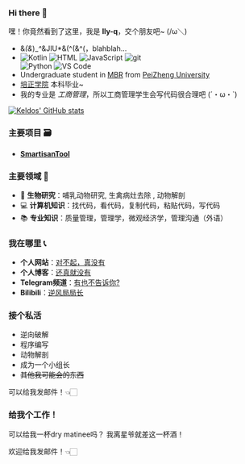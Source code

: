 ### Hi there 👋

嘿！你竟然看到了这里，我是 **lly-q**，交个朋友吧~ (/ω＼)

- &*(&*)_*^*&JIU*&(^(&^(，blahblah…<br />
- ![Kotlin](https://img.shields.io/badge/-Kotlin-1572B6?logo=kotlin&logoColor=fff)
  ![HTML](https://img.shields.io/badge/-HTML-E34F26?logo=HTML5&logoColor=fff)
  ![JavaScript](https://img.shields.io/badge/-JavaScript-F7DF1E?logo=javascript&logoColor=fff)
  ![git](https://img.shields.io/badge/-git-F05032?logo=git&logoColor=fff)  
  ![Python](https://img.shields.io/badge/-Python-3776ab?logo=python&logoColor=fff)
  ![VS Code](https://img.shields.io/badge/-VS%20Code-007ACC?logo=visual%20studio%20code&logoColor=fff) <br />
- Undergraduate student in [MBR](http://www.peizheng.edu.cn/index.htm) from [PeiZheng University](https://www.zju.edu.cn/english/) <br />
- [培正学院](http://www.peizheng.edu.cn/index.htm) 本科毕业~
- 我的专业是 _工商管理_，所以工商管理学生会写代码很合理吧 (´・ω・`)

[![Keldos' GitHub stats](https://github-readme-stats-git-masterrstaa-rickstaa.vercel.app/api?username=lly-q&show_icons=true&bg_color=60,163E99,904e95&icon_color=24A6F2&title_color=fff&text_color=fff)]()

### 主要项目 🗃️ 
- **[SmartisanTool](https://github.com/lly-q/SmartisanTool)**

### 主要领域 🧬 
- 🐖 **生物研究**：哺乳动物研究, 生禽病灶去除 , 动物解剖
- 💻 **计算机知识**：找代码，看代码，复制代码，粘贴代码，写代码
- 📚 **专业知识**：质量管理，管理学，微观经济学，管理沟通（外语）

### 我在哪里 📞 
- **个人网站**：[对不起，真没有](https://keldos.me)
- **个人博客**：[还真就没有](https://blog.keldos.me)
- **Telegram频道**：[有也不告诉你?](https://t.me/keldosme)
- **Bilibili**：[逆风局局长](https://space.bilibili.com/272863376)


### 接个私活
- 逆向破解
- 程序编写
- 动物解剖
- 成为一个小组长
- ~~其他我可能会的东西~~

可以给我发邮件！👈🏻

### 给我个工作！
可以给我一杯dry matinee吗？ 我离星爷就差这一杯酒！

欢迎给我发邮件！👈🏻

<!--
Here are some ideas to get you started:

- 🔭 I’m currently working on ...
- 🌱 I’m currently learning ...
- 👯 I’m looking to collaborate on ...
- 🤔 I’m looking for help with ...
- 💬 Ask me about ...
- 📫 How to reach me: ...
- 😄 Pronouns: ...
- ⚡ Fun fact: ...
-->
